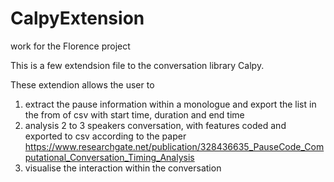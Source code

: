 # CalpyExtension
work for the Florence project

This is a few extendsion file to the conversation library Calpy.

These extendion allows the user to 
1. extract the pause information within a monologue and export the list in the from of csv with start time, duration and end time
2. analysis 2 to 3 speakers conversation, with features coded and exported to csv according to the paper
  https://www.researchgate.net/publication/328436635_PauseCode_Computational_Conversation_Timing_Analysis
3. visualise the interaction within the conversation
